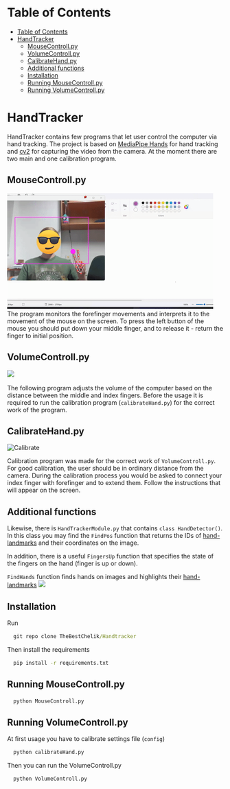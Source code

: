 # Table of Contents
- [Table of Contents](#table-of-contents)
- [HandTracker](#handtracker)
  - [MouseControll.py](#mousecontrollpy)
  - [VolumeControll.py](#volumecontrollpy)
  - [CalibrateHand.py](#calibratehandpy)
  - [Additional functions](#additional-functions)
  - [Installation](#installation)
  - [Running MouseControll.py](#running-mousecontrollpy)
  - [Running VolumeControll.py](#running-volumecontrollpy)

# HandTracker
HandTracker contains few programs that let user control the computer via hand tracking. The project is based on [MediaPipe Hands](https://google.github.io/mediapipe/solutions/hands) for hand tracking and [cv2](https://pypi.org/project/opencv-python/) for capturing the video from the camera. At the moment there are two main and one calibration program.
## MouseControll.py
![](https://github.com/TheBestChelik/Handtracker/blob/main/img/MouseControl2.gif?raw=true)
The program monitors the forefinger movements and interprets it to the movement of the mouse on the screen. To press the left button of the mouse you should put down your middle finger, and to release it - return the finger to initial position.
## VolumeControll.py
![](https://github.com/TheBestChelik/Handtracker/blob/main/img/Volume2.gif?raw=true)

The following program adjusts the volume of the computer based on the distance between the middle and index fingers. Before the usage it is required to run the calibration program (`calibrateHand.py`) for the correct work of the program.
## CalibrateHand.py
![Calibrate](https://github.com/TheBestChelik/Handtracker/blob/main/img/calibrate2.gif?raw=true)

Calibration program was made for the correct work  of `VolumeControll.py`. For good calibration, the user should be in ordinary distance from the camera. During the calibration process you would be asked to connect your index finger with forefinger and to extend them. Follow the instructions that will appear on the screen.
## Additional functions
Likewise, there is `HandTrackerModule.py` that contains `class HandDetector()`. In this class you may find the `FindPos` function that returns the IDs of [hand-landmarks](https://google.github.io/mediapipe/solutions/hands#hand-landmark-model) and their coordinates on the image. 

In addition, there is a useful `FingersUp` function that specifies the state of the fingers on the hand (finger is up or down). 

`FindHands` function finds hands on images and highlights their [hand-landmarks](https://google.github.io/mediapipe/solutions/hands#hand-landmark-model)
![](https://github.com/TheBestChelik/Handtracker/blob/main/img/HandTracker2.gif?raw=true)


## Installation
Run
```bat 
  git repo clone TheBestChelik/Handtracker
```
Then install the requirements
```bat
  pip install -r requirements.txt 
```
## Running MouseControll.py
```bat
  python MouseControll.py
```
## Running VolumeControll.py
At first usage you have to calibrate settings file (`config`)
```bat
  python calibrateHand.py
```
Then you can run the VolumeControll.py
```bat
  python VolumeControll.py
```
